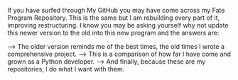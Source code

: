 If you have surfed through My GitHub you may have come across my Fate Program Repository. This is the same but I am rebuilding every part of it, improving restructuring. 
I know you may be asking yourself why not update this newer version to the old into this new program and the answers are:

  --> The older version reminds me of the best times, the old times I wrote a comprehensive project.
  --> This is a comparison of how far I have come and grown as a Python developer.
  --> And finally, because these are my repositories, I do what I want with them.
